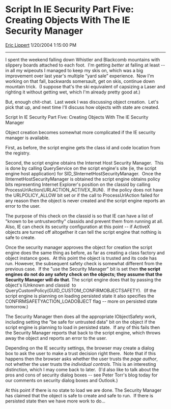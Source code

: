 # Script In IE Security Part Five: Creating Objects With The IE Security Manager

[Eric Lippert](https://social.msdn.microsoft.com/profile/Eric%20Lippert) 1/20/2004 1:15:00 PM

-----

I spent the weekend falling down Whistler and Blackcomb mountains with slippery boards attached to each foot.  I'm getting *better* at falling at least -- in all my wipeouts I managed to keep my skis on, which was a big improvement over last year's multiple “yard sale” experience.  Now I'm working on that fall, backwards somersault, get on skis, continue down mountain trick.  (I suppose that's the ski equivalent of capsizing a Laser and righting it without getting wet, which I'm already pretty good at.) 

But, enough chit-chat.  Last week I was discussing object creation.  Let's pick that up, and next time I'll discuss how objects with state are created. 

Script In IE Security Part Five: Creating Objects With The IE Security Manager

Object creation becomes somewhat more complicated if the IE security manager is available.

First, as before, the script engine gets the class id and code location from the registry. 

Second, the script engine obtains the Internet Host Security Manager.  This is done by calling QueryService on the script engine's site (ie, the script engine host application) for SID\_SInternetHostSecurityManager.  Once the IInternetHostSecurityManager is obtained the script engine obtains policy bits representing Internet Explorer's position on the classid by calling ProcessUrlAction(URLACTION\_ACTIVEX\_RUN).  If the policy does not have the URLPOLICY\_ALLOW bit set or if the call to ProcessUrlAction failed for any reason then the object is never created and the script engine reports an error to the user.

The purpose of this check on the classid is so that IE can have a list of "known to be untrustworthy" classids and prevent them from running at all.  Also, IE can check its security configuration at this point -- if ActiveX objects are turned off altogether it can tell the script engine that nothing is safe to create.

Once the security manager approves the object for creation the script engine does the same thing as before, as far as creating a class factory and object instance goes.  At this point the object is trusted and its code has run. However, the subsequent safety check is somewhat different from the previous case.  If the "use the Security Manager" bit is set then **the script engines do not do any safety check on the objects; they assume that the Security Manager will do that**. The script engine does that by passing the object's IUnknown and classid  to QueryCustomPolicy(GUID\_CUSTOM\_CONFIRMOBJECTSAFETY).  (If the script engine is planning on loading persisted state it also specifies the CONFIRMSAFETYACTION\_LOADOBJECT flag -- more on persisted state tomorrow.)

The Security Manager then does all the appropriate IObjectSafety work, including setting the "be safe for untrusted data" bit on the object if the script engine is planning to load in persisted state.  If any of this fails then the Security Manager reports that back to the script engine, which throws away the object and reports an error to the user.  

Depending on the IE security settings, the browser may create a dialog box to ask the user to make a trust decision right there.  Note that if this happens then the browser asks whether the user trusts the *page author*, not whether the user trusts the *individual controls*. This is an interesting distinction, which I may come back to later.  (I'd also like to talk about the pros and cons of security dialog boxes -- see Peter Torr's blog today for our comments on security dialog boxes and Outlook.)

At this point if there is no state to load we are done. The Security Manager has claimed that the object is safe to create and safe to run.  If there is persisted state then we have more work to do...

